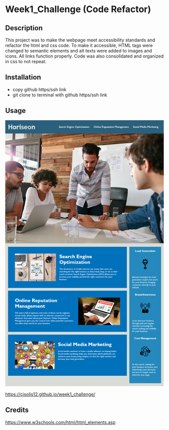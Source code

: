 # Week1_Challenge (Code Refactor)

## Description
This project was to make the webpage meet accessibility standards and refactor the html and css code. To make it accessible, HTML tags were changed to semantic elements and alt texts were added to images and icons. All links function properly. Code was also consolidated and organized in css to not repeat. 

## Installation
- copy github https/ssh link
- git clone to terminal with github https/ssh link

## Usage

![Wepage screenshot](assets\images\01-html-css-git-homework-demo.png)

https://cjsolis12.github.io/week1_challenge/


## Credits

https://www.w3schools.com/html/html_elements.asp
